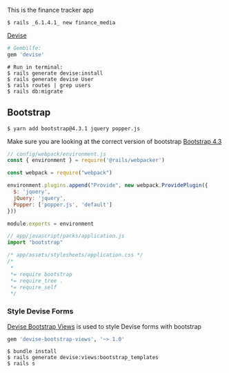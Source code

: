 This is the finance tracker app
```
$ rails _6.1.4.1_ new finance_media                                 
```

[Devise](https://github.com/heartcombo/devise#starting-with-rails)

```rb
# Gembilfe:
gem 'devise'
```
```
# Run in terminal:
$ rails generate devise:install
$ rails generate devise User
$ rails routes | grep users
$ rails db:migrate
```

## Bootstrap
```
$ yarn add bootstrap@4.3.1 jquery popper.js
```
Make sure you are looking at the correct version of bootstrap
[Bootstrap 4.3](https://getbootstrap.com/docs/4.3)

```js
// config/webpack/environment.js
const { environment } = require('@rails/webpacker')

const webpack = require("webpack")

environment.plugins.append("Provide", new webpack.ProvidePlugin({
  $: 'jquery',
  jQuery: 'jquery',
  Popper: ['popper.js', 'default']
}))

module.exports = environment
```

```js
// app/javascript/packs/application.js
import "bootstrap"
```

```css
/* app/assets/stylesheets/application.css */
/*
 *
 *= require bootstrap
 *= require_tree .
 *= require_self
 */
```

### Style Devise Forms

[Devise Bootstrap Views](https://github.com/hisea/devise-bootstrap-views) is used to style Devise forms with bootstrap
```rb
gem 'devise-bootstrap-views', '~> 1.0'
```
```
$ bundle install
$ rails generate devise:views:bootstrap_templates
$ rails s
```